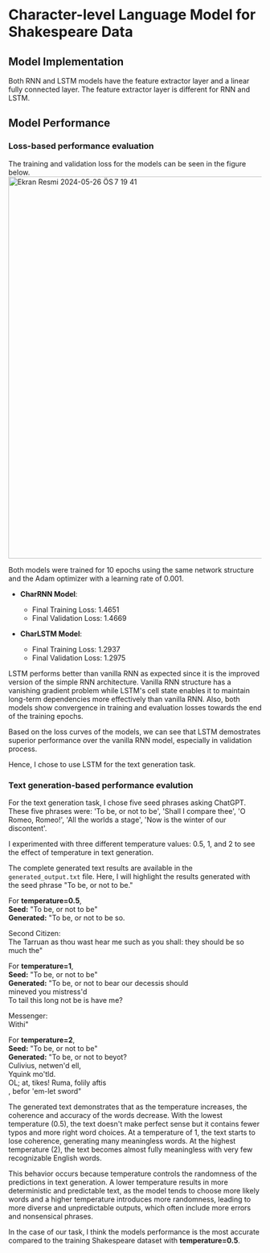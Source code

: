 # Character-level Language Model for Shakespeare Data

## Model Implementation

Both RNN and LSTM models have the feature extractor layer and a linear fully connected layer. The feature extractor layer is different for RNN and LSTM.

## Model Performance

### Loss-based performance evaluation
The training and validation loss for the models can be seen in the figure below.
<img width="760" alt="Ekran Resmi 2024-05-26 ÖS 7 19 41" src="https://github.com/beyzakebeli/char_language_modeling/assets/92715108/4e5a1746-6dcc-48aa-8a41-b6b5144157cd">  

Both models were trained for 10 epochs using the same network structure and the Adam optimizer with a learning rate of 0.001.  

- **CharRNN Model**:
  - Final Training Loss: 1.4651
  - Final Validation Loss: 1.4669

- **CharLSTM Model**:
  - Final Training Loss: 1.2937
  - Final Validation Loss: 1.2975  

LSTM performs better than vanilla RNN as expected since it is the improved version of the simple RNN architecture. Vanilla RNN structure has a vanishing gradient problem while LSTM's cell state enables it to maintain long-term dependencies more effectively than vanilla RNN. Also, both models show convergence in training and evaluation losses towards the end of the training epochs.  

Based on the loss curves of the models, we can see that LSTM demostrates superior performance over the vanilla RNN model, especially in validation process.  

Hence, I chose to use LSTM for the text generation task.

### Text generation-based performance evalution

For the text generation task, I chose five seed phrases asking ChatGPT. These five phrases were: 'To be, or not to be', 'Shall I compare thee', 'O Romeo, Romeo!', 'All the worlds a stage', 'Now is the winter of our discontent'.

I experimented with three different temperature values: 0.5, 1, and 2 to see the effect of temperature in text generation.  

The complete generated text results are available in the `generated_output.txt` file. Here, I will highlight the results generated with the seed phrase "To be, or not to be."  

For **temperature=0.5**,  
**Seed:** "To be, or not to be"  
**Generated:** "To be, or not to be so.  

Second Citizen:  
The Tarruan as thou wast hear me such as you shall: they should be so much the"  

For **temperature=1**,  
**Seed:** "To be, or not to be"  
**Generated:** "To be, or not to bear our decessis should  
mineved you mistress'd  
To tail this long not be is have me?  

Messenger:  
Withi"  

For **temperature=2**,  
**Seed:** "To be, or not to be"  
**Generated:** "To be, or not to beyot?  
Culivius, netwen'd ell,  
Yquink mo'tld.  
OL; at, tikes! Ruma, folily aftis  
, befor 'em-let sword"  

The generated text demonstrates that as the temperature increases, the coherence and accuracy of the words decrease. With the lowest temperature (0.5), the text doesn't make perfect sense but it contains fewer typos and more right word choices. At a temperature of 1, the text starts to lose coherence, generating many meaningless words. At the highest temperature (2), the text becomes almost fully meaningless with very few recognizable English words.  

This behavior occurs because temperature controls the randomness of the predictions in text generation. A lower temperature results in more deterministic and predictable text, as the model tends to choose more likely words and a higher temperature introduces more randomness, leading to more diverse and unpredictable outputs, which often include more errors and nonsensical phrases.  

In the case of our task, I think the models performance is the most accurate compared to the training Shakespeare dataset with **temperature=0.5**.
